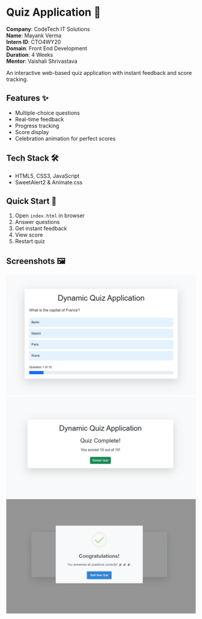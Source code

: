 # Quiz Application 📝

**Company**: CodeTech IT Solutions  
**Name**: Mayank Verma  
**Intern ID**: CTO4WY20  
**Domain**: Front End Development  
**Duration**: 4 Weeks  
**Mentor**: Vaishali Shrivastava

An interactive web-based quiz application with instant feedback and score tracking.

## Features ✨
- Multiple-choice questions
- Real-time feedback
- Progress tracking
- Score display
- Celebration animation for perfect scores

## Tech Stack 🛠️
- HTML5, CSS3, JavaScript
- SweetAlert2 & Animate.css

## Quick Start 🚀
1. Open `index.html` in browser
2. Answer questions
3. Get instant feedback
4. View score
5. Restart quiz

## Screenshots 🖼️
![Quiz Interface](./images/1.png)
![Quiz Results](./images/2.png)
![Quiz Feedback](./images/3.png)

